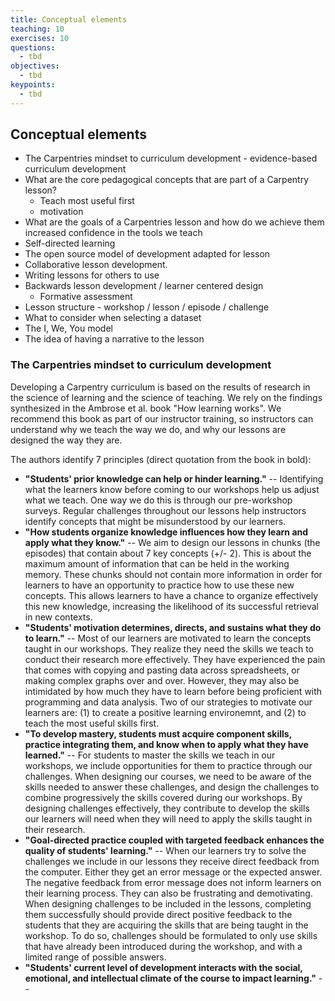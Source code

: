 ```yaml
---
title: Conceptual elements
teaching: 10
exercises: 10
questions:
  - tbd
objectives:
  - tbd
keypoints:
  - tbd
---
```



## Conceptual elements


* The Carpentries mindset to curriculum development - evidence-based curriculum
  development
* What are the core pedagogical concepts that are part of a Carpentry lesson?
  - Teach most useful first
  - motivation
* What are the goals of a Carpentries lesson and how do we achieve them
  increased confidence in the tools we teach
* Self-directed learning
* The open source model of development adapted for lesson 
* Collaborative lesson development. 
* Writing lessons for others to use
* Backwards lesson development / learner centered design
  - Formative assessment
* Lesson structure - workshop / lesson / episode / challenge
* What to consider when selecting a dataset
* The I, We, You model
* The idea of having a narrative to the lesson

### The Carpentries mindset to curriculum development

Developing a Carpentry curriculum is based on the results of research in the science of learning and the science of teaching. We rely on the findings synthesized in the Ambrose et al. book "How learning works". We recommend this book as part of our instructor training, so instructors can understand why we teach the way we do, and why our lessons are designed the way they are.

The authors identify 7 principles (direct quotation from the book in bold):

* **"Students' prior knowledge can help or hinder learning."** -- Identifying
  what the learners know before coming to our workshops help us adjust what we
  teach. One way we do this is through our pre-workshop surveys. Regular
  challenges throughout our lessons help instructors identify concepts that
  might be misunderstood by our learners.
* **"How students organize knowledge influences how they learn and apply what
  they know."** -- We aim to design our lessons in chunks (the episodes) that
  contain about 7 key concepts (+/- 2). This is about the maximum amount of
  information that can be held in the working memory. These chunks should not
  contain more information in order for learners to have an opportunity to
  practice how to use these new concepts. This allows learners to have a chance
  to organize effectively this new knowledge, increasing the likelihood of its
  successful retrieval in new contexts.
* **"Students' motivation determines, directs, and sustains what they do to
  learn."** -- Most of our learners are motivated to learn the concepts taught
  in our workshops. They realize they need the skills we teach to conduct their
  research more effectively. They have experienced the pain that comes with
  copying and pasting data across spreadsheets, or making complex graphs over
  and over. However, they may also be intimidated by how much they have to learn
  before being proficient with programming and data analysis. Two of our
  strategies to motivate our learners are: (1) to create a positive learning
  environemnt, and (2) to teach the most useful skills first.
* **"To develop mastery, students must acquire component skills, practice
  integrating them, and know when to apply what they have learned."** -- For
  students to master the skills we teach in our workshops, we include
  opportunities for them to practice through our challenges. When designing our
  courses, we need to be aware of the skills needed to answer these challenges,
  and design the challenges to combine progressively the skills covered during
  our workshops. By designing challenges effectively, they contribute to develop
  the skills our learners will need when they will need to apply the skills
  taught in their research.
* **"Goal-directed practice coupled with targeted feedback enhances the quality
  of students' learning."** -- When our learners try to solve the challenges we
  include in our lessons they receive direct feedback from the computer. Either
  they get an error message or the expected answer. The negative feedback from
  error message does not inform learners on their learning process. They can
  also be frustrating and demotivating. When designing challenges to be included
  in the lessons, completing them successfully should provide direct positive
  feedback to the students that they are acquiring the skills that are being
  taught in the workshop. To do so, challenges should be formulated to only use
  skills that have already been introduced during the workshop, and with a
  limited range of possible answers.
* **"Students' current level of development interacts with the social,
  emotional, and intellectual climate of the course to impact learning."** -- 
